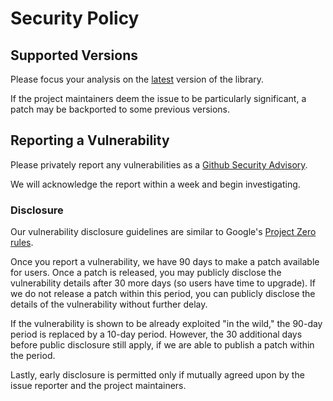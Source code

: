 # Security Policy

## Supported Versions

Please focus your analysis on the [latest](https://github.com/philippheuer/events4j/releases/latest) version of the library.

If the project maintainers deem the issue to be particularly significant, a patch may be backported to some previous versions.


## Reporting a Vulnerability

Please privately report any vulnerabilities as a [Github Security Advisory](https://github.com/philippheuer/events4j/security/advisories/new).

We will acknowledge the report within a week and begin investigating.

### Disclosure

Our vulnerability disclosure guidelines are similar to Google's [Project Zero rules](https://googleprojectzero.blogspot.com/p/vulnerability-disclosure-policy.html).

Once you report a vulnerability, we have 90 days to make a patch available for users.
Once a patch is released, you may publicly disclose the vulnerability details after 30 more days (so users have time to upgrade).
If we do not release a patch within this period, you can publicly disclose the details of the vulnerability without further delay.

If the vulnerability is shown to be already exploited "in the wild," the 90-day period is replaced by a 10-day period.
However, the 30 additional days before public disclosure still apply, if we are able to publish a patch within the period.

Lastly, early disclosure is permitted only if mutually agreed upon by the issue reporter and the project maintainers.